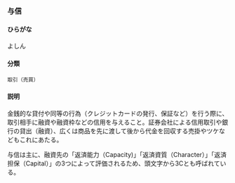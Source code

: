 <div style="display:none;">

## [あ行](securities-terms?id=あ行)
## [か行](securities-terms?id=か行)
## [さ行](securities-terms?id=さ行)
## [た行](securities-terms?id=た行)
## [な行](securities-terms?id=な行)
## [は行](securities-terms?id=は行)
## [ま行](securities-terms?id=ま行)
## [や行](securities-terms?id=や行)

</div>

### 与信

#### ひらがな

よしん

#### 分類

`取引（売買）`

#### 説明

金銭的な貸付や同等の行為（クレジットカードの発行、保証など）を行う際に、取引相手に融資や融資枠などの信用を与えること。証券会社による信用取引や銀行の貸出（融資）、広くは商品を先に渡して後から代金を回収する売掛やツケなどもこれにあたる。
 
与信は主に、融資先の「返済能力（Capacity)」「返済資質（Character）」「返済担保（Capital）」の3つによって評価されるため、頭文字から3Cとも呼ばれている。

<div style="display:none;">

## [ら行](securities-terms?id=ら行)
## [わ行](securities-terms?id=わ行)
## [英数字・記号](securities-terms?id=英数字・記号)

</div>

